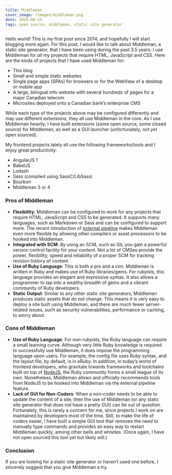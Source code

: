 ```yaml
---
title: Middleman
cover_image: /images/middleman.png
date: 2016-08-15
tags: open source, middleman, static site generator
---
```

Hello world! This is my first post since 2014, and hopefully I will start blogging more again. For
this post, I would like to talk about Middleman, a static site generator, that I have been using
during the past 3.5 years. I use Middleman for _all_ my projects that require HTML, JavaScript and
CSS. Here are the kinds of projects that I have used Middleman for:

* This blog
* Small and simple static websites
* Single page apps (SPAs) for browsers or for the WebView of a desktop or mobile app
* A large, bilingual info website with several hundreds of pages for a major Canadian telecom
* Microsites deployed onto a Canadian bank’s enterprise CMS

While each type of the projects above may be configured differently and may use different
extensions, they all use Middleman in the core. As I use Middleman heavily, I have built extensions
(some open source, some closed source) for Middleman, as well as a GUI launcher (unfortunately,
_not yet_ open sourced).

My frontend projects lately all use the following frameworks/tools and I enjoy great productivity:

* AngularJS 1
* BabelJS
* Lodash
* Sass (compiled using SassC/LibSass)
* Bourbon
* Middleman 3 or 4


### Pros of Middleman

* **Flexibility**: Middleman can be configured to work for any projects that require HTML,
  JavaScript and CSS to be generated. It supports many languages, such as Markdown or Sass and can
  be configured to support more. The recent introduction of
  [external pipeline](https://middlemanapp.com/advanced/external-pipeline/) makes Middleman even
  more flexible by allowing other compilers or asset processors to be hooked into Middleman.
* **Integrated with SCM**: By using an SCM, such as Git, you gain a powerful version control
  facility for your content. Not a lot of CMSes provide the power, flexibility, speed and
  reliability of a proper SCM for tracking revision history of content.
* **Use of Ruby Language**: This is both a pro and a con. Middleman is written in Ruby and makes use
  of Ruby libraries/gems. For rubyists, this language provides an elegant and expressive syntax. It
  also allows a programmer to tap into a wealthy breadth of gems and a vibrant community of Ruby
  developers.
* **Static Output**: Similar to any other static site generators, Middleman produces static assets
  that do not change. This means it is very easy to deploy a site built using Middleman, and there
  are much fewer server-related issues, such as security vulnerabilities, performance or caching, to
  worry about.


### Cons of Middleman

* **Use of Ruby Language**: For non-rubyists, the Ruby language can require a small learning curve.
  Although very little Ruby knowledge is required to successfully use Middleman, it does impose the
  programming language upon users. For example, the config file uses Ruby syntax, and the layout
  file, by default, is in eRuby. In addition, in today’s world of frontend developers, who gravitate
  towards frameworks and toolchains built on top of [NodeJS](https://nodejs.org/en/), the Ruby
  community forms a small league of its own. Nonetheless, Middleman allows and officially recommends
  tools from NodeJS to be hooked into Middleman via the external pipeline feature.
* **Lack of GUI for Non-Coders**: When a non-coder needs to be able to update the content of a site,
  then the use of Middleman (or any static site generator that does not have a pretty GUI) can be
  out of question. Fortunately, this is rarely a concern for me, since projects I work on are
  maintained by developers most of the time. Still, to make the life of coders easier, I have built
  a simple GUI tool that removes the need to manually type commands and provides an easy way to
  restart Middleman quickly, among other bells and whistles. (Once again, I have not open sourced
  this tool yet but likely will.)


### Conclusion

If you are looking for a static site generator or haven’t used one before, I sincerely suggest that
you give Middleman a try.

